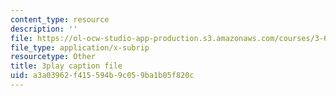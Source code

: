 ```yaml
---
content_type: resource
description: ''
file: https://ol-ocw-studio-app-production.s3.amazonaws.com/courses/3-60-symmetry-structure-and-tensor-properties-of-materials-fall-2005/a3a03962f415594b9c059ba1b05f820c_hVqoXS5PyzY.vtt
file_type: application/x-subrip
resourcetype: Other
title: 3play caption file
uid: a3a03962-f415-594b-9c05-9ba1b05f820c
---
```

